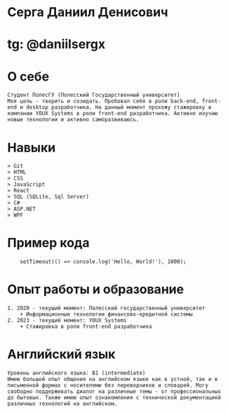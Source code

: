 # Серга Даниил Денисович

# tg: @daniilsergx

# О себе
    Студент ПолесГУ (Полесский Государственный университет)
    Моя цель - творить и созидать. Пробовал себя в роли back-end, front-end и desktop разработчика. На данный момент прохожу стажировку в компании YOUX Systems в роли front-end разработчика. Активно изучаю новые технологии и активно саморазвиваюсь.

# Навыки
    > Git
    > HTML
    > CSS
    > JavaScript
    > React
    > SQL (SQLite, Sql Server)
    > C#
    > ASP.NET
    > WPF

# Пример кода
```
    setTimeout(() => console.log('Hello, World!'), 1000);
```

# Опыт работы и образование
    1. 2020 - текущий момент: Полесский государственный университет
        + Информационные технологии финансово-кредитной системы
    2. 2023 - текущий момент: YOUX Systems
        + Стажировка в роли front-end разработчика

# Английский язык
    Уровень английского языка: B1 (intermediate)
    Имею большой опыт общения на английском языке как в устной, так и в письменной формах с носителями без переводчиков и словарей. Могу свободно поддерживать диалог на различные темы - от профессиональных до бытовых. Также имею опыт ознакомления с технической документацией различных технологий на английском. 